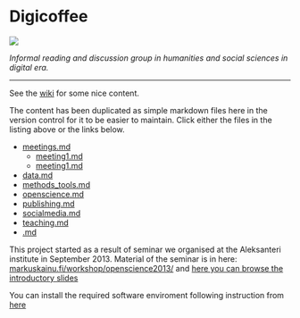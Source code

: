 # Digicoffee

![](http://fc06.deviantart.net/fs70/f/2013/153/2/6/digi_coffee_by_theanimalfan90-d67mr4o.png)

*Informal reading and discussion group in humanities and social sciences in digital era.*

*****

See the [wiki](https://github.com/digieast/digicoffee/wiki) for some nice content.

The content has been duplicated as simple markdown files here in the version control for it to be easier to maintain. Click either the files in the listing above or the links below.

- [meetings.md](meetings.md)
    - [meeting1.md](meeting1.md)
    - [meeting1.md](meeting2.md)
- [data.md](data.md)
- [methods_tools.md](methods_tools.md)
- [openscience.md](openscience.md)
- [publishing.md](publishing.md)
- [socialmedia.md](socialmedia.md)
- [teaching.md](teaching.md)
- [.md](.md)

This project started as a result of seminar we organised at the Aleksanteri institute in September 2013. Material of the seminar is in here: [markuskainu.fi/workshop/openscience2013/](http://markuskainu.fi/workshop/openscience2013/) and [here you can browse the introductory slides](http://markuskainu.fi/workshop/openscience2013/openscience2013_slides.html#/)

You can install the required software enviroment following instruction from [here](https://github.com/digieast/paperx)

